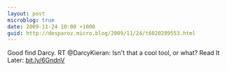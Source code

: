 ```yaml
---
layout: post
microblog: true
date: 2009-11-24 10:00 +1000
guid: http://desparoz.micro.blog/2009/11/24/t6020289553.html
---
```

Good find Darcy. RT @DarcyKieran: Isn't that a cool tool, or what? Read It Later: [bit.ly/6GndnV](http://bit.ly/6GndnV)
